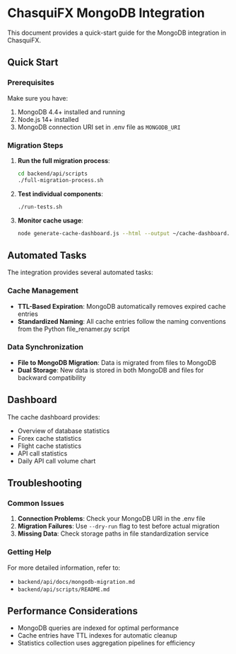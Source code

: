 # ChasquiFX MongoDB Integration

This document provides a quick-start guide for the MongoDB integration in ChasquiFX.

## Quick Start

### Prerequisites

Make sure you have:

1. MongoDB 4.4+ installed and running
2. Node.js 14+ installed
3. MongoDB connection URI set in .env file as `MONGODB_URI`

### Migration Steps

1. **Run the full migration process**:

   ```bash
   cd backend/api/scripts
   ./full-migration-process.sh
   ```

2. **Test individual components**:

   ```bash
   ./run-tests.sh
   ```

3. **Monitor cache usage**:
   ```bash
   node generate-cache-dashboard.js --html --output ~/cache-dashboard.html
   ```

## Automated Tasks

The integration provides several automated tasks:

### Cache Management

- **TTL-Based Expiration**: MongoDB automatically removes expired cache entries
- **Standardized Naming**: All cache entries follow the naming conventions from the Python file_renamer.py script

### Data Synchronization

- **File to MongoDB Migration**: Data is migrated from files to MongoDB
- **Dual Storage**: New data is stored in both MongoDB and files for backward compatibility

## Dashboard

The cache dashboard provides:

- Overview of database statistics
- Forex cache statistics
- Flight cache statistics
- API call statistics
- Daily API call volume chart

## Troubleshooting

### Common Issues

1. **Connection Problems**: Check your MongoDB URI in the .env file
2. **Migration Failures**: Use `--dry-run` flag to test before actual migration
3. **Missing Data**: Check storage paths in file standardization service

### Getting Help

For more detailed information, refer to:

- `backend/api/docs/mongodb-migration.md`
- `backend/api/scripts/README.md`

## Performance Considerations

- MongoDB queries are indexed for optimal performance
- Cache entries have TTL indexes for automatic cleanup
- Statistics collection uses aggregation pipelines for efficiency
